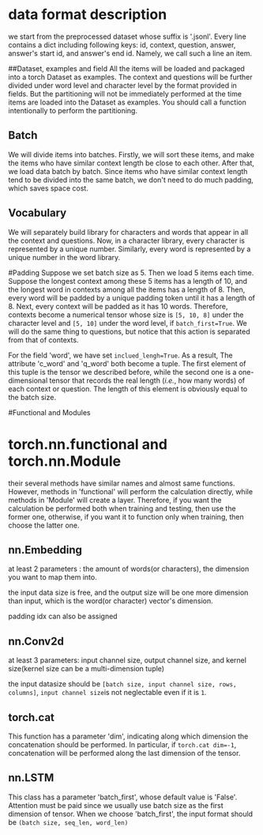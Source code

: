 # data format description

we start from the preprocessed dataset whose suffix is '.jsonl'. 
Every line contains a dict including following keys: id, context, question, answer, answer's start id, 
and answer's end id. Namely, we call such a line an item.

##Dataset, examples and field
All the items will be loaded and packaged into a torch Dataset as examples. The context and questions will be further
divided under word level and character level by the format provided in fields. But the partitioning will not be immediately
performed at the time items are loaded into the Dataset as examples. You should call a function intentionally to perform 
the partitioning.

## Batch
We will divide items into batches. Firstly, we will sort these items, and make the items who have similar 
context length be close to each other. After that, we load data batch by batch. Since items who have similar context 
length tend to be divided into the same batch, we don't need to do much padding, which saves space cost.

## Vocabulary 
We will separately build library for characters and words that appear in all the context and questions. Now, 
in a character library, every character is represented by a unique number. Similarly, every word is represented by a unique 
number in the word library.

#Padding
Suppose we set batch size as 5. Then we load 5 items each time. Suppose the longest context among these 5 items has a 
length of 10, and the longest word in contexts among all the items has a length of 8.
Then, every word will be padded by a unique padding token until it has a length of 8. Next, every context will be padded
as it has 10 words. Therefore, contexts become a numerical tensor whose size is ``[5, 10, 8]`` under the character level 
and ``[5, 10]`` under the word level, if ``batch_first=True``.
We will do the same thing to questions, but notice that this action is separated from that of contexts.


For the field 'word', we have set ``inclued_lengh=True``. As a result, The attribute 'c_word' and 'q_word' both become a 
tuple. The first element of this tuple is the tensor we described before, while the second one is a one-dimensional tensor
that records the real length (*i.e.*, how many words) of each context or question. The length of this element is obviously 
equal to the batch size.

#Functional and Modules
# torch.nn.functional and torch.nn.Module
their several methods have similar names and almost same functions. However, methods in 'functional' will perform the calculation directly, 
while methods in 'Module' will create a layer. Therefore, if you want the calculation be performed both when training and testing, then use 
the former one, otherwise, if you want it to function only when training, then choose the latter one. 

## nn.Embedding
at least 2 parameters : the amount of words(or characters), the dimension you want to map them into.

the input data size is free, and the output size will be one more dimension than input, which is the word(or character)
vector's dimension.

padding idx can also be assigned

## nn.Conv2d
at least 3 parameters: input channel size, output channel size, and kernel size(kernel size can be a multi-dimension tuple)

the input datasize should be ``[batch size, input channel size, rows, columns]``, ``input channel size``is not 
neglectable even if it is ``1``.

## torch.cat
This function has a parameter 'dim', indicating along which dimension the concatenation should be performed. 
In particular, if ``torch.cat dim=-1``, concatenation will be performed along the last dimension of the tensor.

## nn.LSTM
This class has a parameter 'batch_first', whose default value is 'False'. Attention must be paid since we usually use
batch size as the first dimension of tensor.
When we choose 'batch_first', the input format should be ``(batch size, seq_len, word_len)``